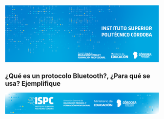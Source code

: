 ![logo](/assets/BannerISPC.png)


## ¿Qué es un protocolo Bluetooth?, ¿Para qué se usa? Ejemplifique


![final](/assets/Curso%20ISPC%20final.png)